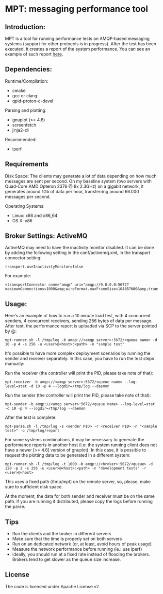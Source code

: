 MPT: messaging performance tool
============

Introduction:
----

MPT is a tool for running performance tests on AMQP-based messaging systems
(support for other protocols is in progress). After the test has been executed,
it creates a report of the system performance. You can see an example of such
report [here](http://orpiske.net/files/msg-perf-tool/sample-report-v0.0.1/).

Dependencies:
----

Runtime/Compilation:
* cmake
* gcc or clang
* qpid-proton-c-devel


Parsing and plotting:
* gnuplot (>= 4.6)
* screenfetch
* jinja2-cli


Recommended:
* iperf


Requirements
----
Disk Space:
The clients may generate a lot of data depending on how much messages are sent
per second. On my baseline system (two servers with Quad-Core AMD Opteron 2376 @ 8x 2.3GHz)
on a gigabit network, it generates around 1Gb of data per hour, transferring
around 66.000 messages per second.

Operating Systems:
* Linux: x86 and x86_64
* OS X: x86


Broker Settings: ActiveMQ
----

ActiveMQ may need to have the inactivity monitor disabled. It can be done by
adding the following setting in the conf/activemq.xml, in the transport connector
setting:

```
transport.useInactivityMonitor=false
```

For example:

```
<transportConnector name="amqp" uri="amqp://0.0.0.0:5672?maximumConnections=1000&amp;wireFormat.maxFrameSize=104857600&amp;transport.useInactivityMonitor=false"/>
```


Usage:
----

Here's an example of how to run a 10 minute load test, with 4 concurrent senders,
4 concurrent receivers, sending 256 bytes of data per message. After test, the
performance report is uploaded via SCP to the server pointed by <user>@<host>:<path>

```
mpt-runner.sh -l /tmp/log -b amqp://<amqp server>:5672/<queue name> -d 10 -p 4 -s 256 -u <user>@<host>:<path> -n "sample test"
```

It's possible to have more complex deployment scenarios by running the sender and receiver separately. In this case, you have to
run the test steps manually:

Run the receiver (the controller will print the PID, please take note of that):
```
mpt-receiver -b amqp://<amqp server>:5672/<queue name> --log-level=stat -d 10 -p 4 --logdir=/tmp/log --daemon
```

Run the sender (the controller will print the PID, please take note of that):

```
mpt-sender -b amqp://<amqp server>:5672/<queue name> --log-level=stat -d 10 -p 4 --logdir=/tmp/log --daemon
```

After the test is complete:
```
mpt-parse.sh -l /tmp/log -s <sender PID> -r <receiver PID> -n "<sample test>" -o /tmp/log/report
```


For some systems combinations, it may be necessary to generate the performance reports in another host (i.e: the system running client
does not have a newer [>= 4.6] version of gnuplot). In this case, it is possible to request the plotting data to be generated in a different system:

```
mpt-runner.sh -l /tmp/log -t 1000 -b amqp://<broker>:5672/<queue> -d 120 -p 2 -s 256 -u <user>@<host>:<path> -n "development tests" -r <user>@<host>
```

This uses a fixed path (/tmp/mpt) on the remote server, so, please, make sure to sufficient disk space.


At the moment, the data for both sender and receiver must be on the same path. If you are running it distributed, please copy the logs before running the parse.

Tips
----

* Run the clients and the broker in different servers
* Make sure that the time is properly set on both servers
* Run on an dedicated network (or, at least, avoid hours of peak usage)
* Measure the network performance before running (ie.: use iperf)
* Ideally, you should run at a fixed rate instead of flooding the brokers.
Brokers tend to get slower as the queue size increase.


License
----

The code is licensed under Apache License v2
